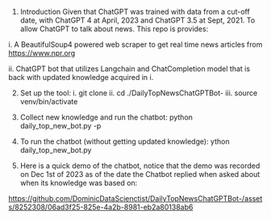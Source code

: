 1. Introduction
   Given that ChatGPT was trained with data from a cut-off date, with ChatGPT 4 at April, 2023 and ChatGPT 3.5 at Sept, 2021. To allow ChatGPT to talk about news. This repo is provides:
  
  i. A BeautifulSoup4 powered web scraper to get real time news articles from https://www.npr.org
  
  ii. ChatGPT bot that utilizes Langchain and ChatCompletion model that is back with updated knowledge acquired in i.
  
2. Set up the tool:
   i. git clone
   ii. cd ./DailyTopNewsChatGPTBot-
   iii. source venv/bin/activate

4. Collect new knowledge and run the chatbot:
   python daily_top_new_bot.py -p

5. To run the chatbot (without getting updated knowledge):
   ython daily_top_new_bot.py
   
6. Here is a quick demo of the chatbot, notice that the demo was recorded on Dec 1st of 2023 as of the date the Chatbot replied when asked about when its knowledge was based on:
   

https://github.com/DominicDataScienctist/DailyTopNewsChatGPTBot-/assets/8252308/06ad3f25-825e-4a2b-8981-eb2a80138ab6

